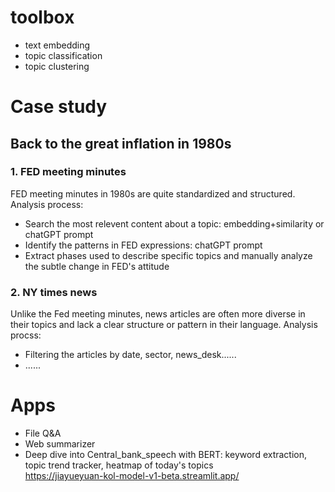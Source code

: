 # toolbox
* text embedding
* topic classification
* topic clustering


# Case study
## Back to the great inflation in 1980s 
### 1. FED meeting minutes
   FED meeting minutes in 1980s are quite standardized and structured. Analysis process:
* Search the most relevent content about a topic: embedding+similarity or chatGPT prompt
* Identify the patterns in FED expressions: chatGPT prompt
* Extract phases used to describe specific topics and manually analyze the subtle change in FED's attitude

### 2. NY times news

  Unlike the Fed meeting minutes, news articles are often more diverse in their topics and lack a clear structure or pattern in their language. Analysis   procss:
* Filtering the articles by date, sector, news_desk......
* ......

# Apps
* File Q&A
* Web summarizer
* Deep dive into Central_bank_speech with BERT: keyword extraction, topic trend tracker, heatmap of today's topics  
  https://jiayueyuan-kol-model-v1-beta.streamlit.app/




